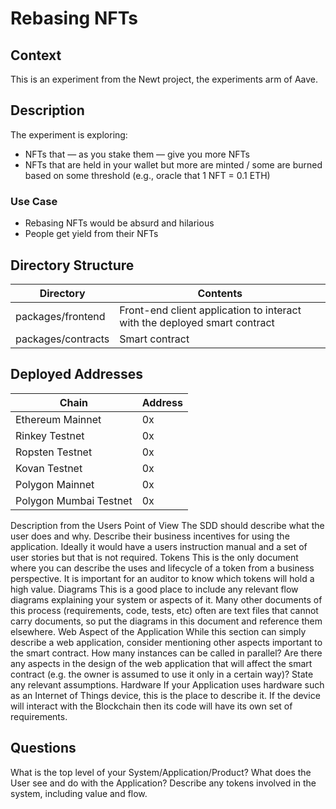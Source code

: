 # Rebasing NFTs

## Context
This is an experiment from the Newt project, the experiments arm of Aave.

## Description
The experiment is exploring:
* NFTs that — as you stake them — give you more NFTs
* NFTs that are held in your wallet but more are minted / some are burned based on some threshold (e.g., oracle that 1 NFT = 0.1 ETH)

### Use Case
* Rebasing NFTs would be absurd and hilarious
* People get yield from their NFTs

## Directory Structure

| Directory                   | Contents                                                                  |
|---                          |---                                                                        |
| packages/frontend           | Front-end client application to interact with the deployed smart contract |
| packages/contracts          | Smart contract                                                            |


## Deployed Addresses

| Chain                   | Address                              |
|---                      |---                                   |
| Ethereum Mainnet        | 0x                                   |
| Rinkey Testnet          | 0x                                   |
| Ropsten Testnet         | 0x                                   |
| Kovan Testnet           | 0x                                   |
| Polygon Mainnet         | 0x                                   |
| Polygon Mumbai Testnet  | 0x                                   |



Description from the Users Point of View
The SDD should describe what the user does and why. Describe their business incentives for using the application. Ideally it would have a users instruction manual and a set of user stories but that is not required.
Tokens
This is the only document where you can describe the uses and lifecycle of a token from a business perspective. It is important for an auditor to know which tokens will hold a high value.
Diagrams
This is a good place to include any relevant flow diagrams explaining your system or aspects of it. Many other documents of this process (requirements, code, tests, etc) often are text files that cannot carry documents, so put the diagrams in this document and reference them elsewhere.
Web Aspect of the Application
While this section can simply describe a web application, consider mentioning other aspects important to the smart contract. How many instances can be called in parallel? Are there any aspects in the design of the web application that will affect the smart contract (e.g. the owner is assumed to use it only in a certain way)? State any relevant assumptions.
Hardware
If your Application uses hardware such as an Internet of Things device, this is the place to describe it. If the device will interact with the Blockchain then its code will have its own set of requirements.

## Questions
What is the top level of your System/Application/Product?
What does the User see and do with the Application?
Describe any tokens involved in the system, including value and flow.
